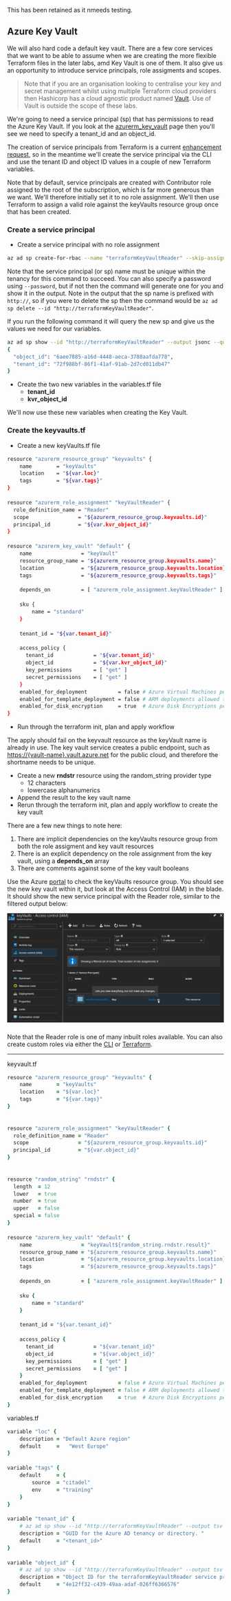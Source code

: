

This has been retained as it nmeeds testing.

## Azure Key Vault

We will also hard code a default key vault.  There are a few core services that we want to be able to assume when we are creating the more flexible Terraform files in the later labs, amd Key Vault is one of them.  It also give us an opportunity to introduce service principals, role assigments and scopes.

> Note that if you are an organisation looking to centralise your key and secret management whilst using multiple Terraform cloud providers then  Hashicorp has a cloud agnostic product named [Vault](https://www.vaultproject.io/).  Use of Vault is outside the scope of these labs.

We're going to need a service principal (sp) that has permissions to read the Azure Key Vault.  If you look at the [azurerm_key_vault](https://www.terraform.io/docs/providers/azurerm/r/key_vault.html) page then you'll see we need to specify a tenant_id and an object_id.

The creation of service principals from Terraform is a current [enhancement request](https://github.com/terraform-providers/terraform-provider-azurerm/issues/16), so in the meantime we'll create the service principal via the CLI and use the tenant ID and object ID values in a couple of new Terraform variables.  

Note that by default, service principals are created with Contributor role assigned to the root of the subscription, which is far more generous than we want.  We'll therefore initially set it to no role assignment.  We'll then use Terraform to assign a valid role against the keyVaults resource group once that has been created.

### Create a service principal

* Create a service principal with no role assignment

```bash
az ad sp create-for-rbac --name "terraformKeyVaultReader" --skip-assignment
```

Note that the service principal (or sp) name must be unique within the tenancy for this command to succeed.  You can also specify a password using `--password`, but if not then the command will generate one for you and show it in the output.  Note in the output that the sp name is prefixed with `http://`, so if you were to delete the sp then the command would be `az ad sp delete --id "http://terraformKeyVaultReader"`.

If you run the following command it will query the new sp and give us the values we need for our variables.

```bash
az ad sp show --id "http://terraformKeyVaultReader" --output jsonc --query "{tenant_id:appOwnerTenantId, object_id:objectId}"
{
  "object_id": "6aee7885-a16d-4448-aeca-3788aafda778",
  "tenant_id": "72f988bf-86f1-41af-91ab-2d7cd011db47"
}
```

* Create the two new variables in the variables.tf file
    * **tenant_id**
    * **kvr_object_id**

We'll now use these new variables when creating the Key Vault.

### Create the keyvaults.tf

* Create a new keyVaults.tf file

```bash
resource "azurerm_resource_group" "keyvaults" {
    name        = "keyVaults"
    location    = "${var.loc}"
    tags        = "${var.tags}"
}

resource "azurerm_role_assignment" "keyVaultReader" {
  role_definition_name = "Reader"
  scope                = "${azurerm_resource_group.keyvaults.id}"
  principal_id         = "${var.kvr_object_id}"
}

resource "azurerm_key_vault" "default" {
    name                = "keyVault"
    resource_group_name = "${azurerm_resource_group.keyvaults.name}"
    location            = "${azurerm_resource_group.keyvaults.location}"
    tags                = "${azurerm_resource_group.keyvaults.tags}"

    depends_on          = [ "azurerm_role_assignment.keyVaultReader" ]

    sku {
        name = "standard"
    }

    tenant_id = "${var.tenant_id}"

    access_policy {
      tenant_id             = "${var.tenant_id}"
      object_id             = "${var.kvr_object_id}"
      key_permissions       = [ "get" ]
      secret_permissions    = [ "get" ]
    }
    enabled_for_deployment          = false # Azure Virtual Machines permitted to retrieve certs?
    enabled_for_template_deployment = false # ARM deployments allowed to pull secrets?
    enabled_for_disk_encryption     = true  # Azure Disk Encryptions permitted to grab secrets and unwrap keys ?
}
```

* Run through the terraform init, plan and apply workflow

The apply should fail on the keyvault resource as the keyVault name is already in use.  The key vault service creates a public endpoint, such as <https://{vault-name}.vault.azure.net> for the public cloud, and therefore the shortname needs to be unique.

* Create a new **rndstr** resource using the random_string provider type
    * 12 characters
    * lowercase alphanumerics
* Append the result to the key vault name
* Rerun through the terraform init, plan and apply workflow to create the key vault

There are a few new things to note here:

1. There are implicit dependencies on the keyVaults resource group from both the role assigment and key vault resources
1. There is an explicit dependency on the role assignment from the key vault, using a **depends_on** array
1. There are comments against some of the key vault booleans



Use the Azure [portal](http://portal.azure.com) to check the keyVaults resource group.  You should see the new key vault within it, but look at the Access Control (IAM) in the blade.  It should show the new service principal with the Reader role, similar to the filtered output below:

![Access Control](/workshops/terraform/images/accessControl.png)

Note that the Reader role is one of many inbuilt roles available.  You can also create custom roles via either the [CLI](https://docs.microsoft.com/en-us/azure/role-based-access-control/role-assignments-cli#custom-roles) or [Terraform](https://www.terraform.io/docs/providers/azurerm/r/role_definition.html).

----------

keyvault.tf

```ruby
resource "azurerm_resource_group" "keyvaults" {
    name        = "keyVaults"
    location    = "${var.loc}"
    tags        = "${var.tags}"
}


resource "azurerm_role_assignment" "keyVaultReader" {
  role_definition_name = "Reader"
  scope                = "${azurerm_resource_group.keyvaults.id}"
  principal_id         = "${var.object_id}"
}


resource "random_string" "rndstr" {
  length  = 12
  lower   = true
  number  = true
  upper   = false
  special = false
}

resource "azurerm_key_vault" "default" {
    name                = "keyVault${random_string.rndstr.result}"
    resource_group_name = "${azurerm_resource_group.keyvaults.name}"
    location            = "${azurerm_resource_group.keyvaults.location}"
    tags                = "${azurerm_resource_group.keyvaults.tags}"

    depends_on          = [ "azurerm_role_assignment.keyVaultReader" ]

    sku {
        name = "standard"
    }

    tenant_id = "${var.tenant_id}"

    access_policy {
      tenant_id             = "${var.tenant_id}"
      object_id             = "${var.object_id}"
      key_permissions       = [ "get" ]
      secret_permissions    = [ "get" ]
    }
    enabled_for_deployment          = false # Azure Virtual Machines permitted to retrieve certs?
    enabled_for_template_deployment = false # ARM deployments allowed to pull secrets?
    enabled_for_disk_encryption     = true  # Azure Disk Encryptions permitted to grab secrets and unwrap keys ?
}
```

variables.tf

```ruby
variable "loc" {
    description = "Default Azure region"
    default     =   "West Europe"
}

variable "tags" {
    default     = {
        source  = "citadel"
        env     = "training"
    }
}

variable "tenant_id" {
    # az ad sp show --id "http://terraformKeyVaultReader" --output tsv --query appOwnerTenantId
    description = "GUID for the Azure AD tenancy or directory. "
    default     = "<tenant_id>"
}

variable "object_id" {
    # az ad sp show --id "http://terraformKeyVaultReader" --output tsv --query objectId
    description = "Object ID for the terraformKeyVaultReader service principal"
    default     = "4e12ff32-c439-49aa-adaf-026ff6366576"
}
```